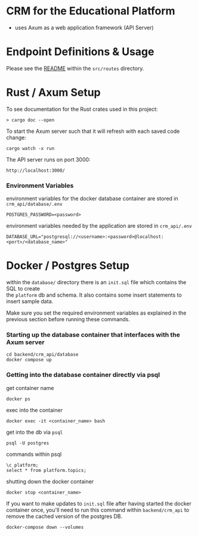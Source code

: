 # CRM for the Educational Platform 

* uses Axum as a web application framework (API Server)

# Endpoint Definitions & Usage 

Please see the [README](src/routes/README.md) within the `src/routes` directory.


# Rust / Axum Setup

To see documentation for the Rust crates used in this project: 
```
> cargo doc --open
```

To start the Axum server such that it will refresh with each saved code change:
```
cargo watch -x run
```

The API server runs on port 3000: 
```
http://localhost:3000/
```

### Environment Variables 

environment variables for the docker database container are stored in `crm_api/database/.env`
```
POSTGRES_PASSWORD=<password>
```

environment variables needed by the application are stored in `crm_api/.env`
```
DATABASE_URL="postgresql://<username>:<password>@localhost:<port>/<database_name>"
```

# Docker / Postgres Setup

within the `database/` directory there is an `init.sql` file which contains the SQL to create  
the `platform` db and schema. It also contains some insert statements to insert sample data.

Make sure you set the required environment variables as explained in the previous section before running these commands.

### Starting up the database container that interfaces with the Axum server

```
cd backend/crm_api/database
docker compose up
```

### Getting into the database container directly via psql

get container name
```
docker ps
```
exec into the container 
```
docker exec -it <container_name> bash
```
get into the db via `psql`
```
psql -U postgres
```
commands within psql
```
\c platform;
select * from platform.topics;
```
shutting down the docker container 
```
docker stop <container_name>
```


If you want to make updates to `init.sql` file after having started the docker container once,
you'll need to run this command within `backend/crm_api` to remove the cached version of the 
postgres DB. 
```
docker-compose down --volumes
```
